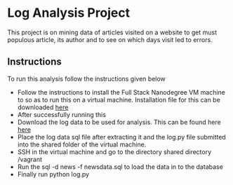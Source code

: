 # Log  Analysis Project
This project is on mining data of articles visited on a website to get must populous article, its author and to see on which days visit led to errors.

## Instructions
To run this analysis follow the instructions given below

* Follow the instructions to install the Full Stack Nanodegree VM machine to so as to run this on a virtual machine. Installation file for this can be downloaded [here](https://github.com/udacity/fullstack-nanodegree-vm)
* After successfully running this
* Download the log data to be used for analysis. This can be found here
[here](https://d17h27t6h515a5.cloudfront.net/topher/2016/August/57b5f748_newsdata/newsdata.zip)
* Place the log data sql file after extracting it and the log.py file submitted into the shared folder of the virtual machine.
* SSH in the virtual machine and go to the directory shared directory /vagrant
* Run the sql -d news -f newsdata.sql to load the data in to the database
* Finally run python log.py
